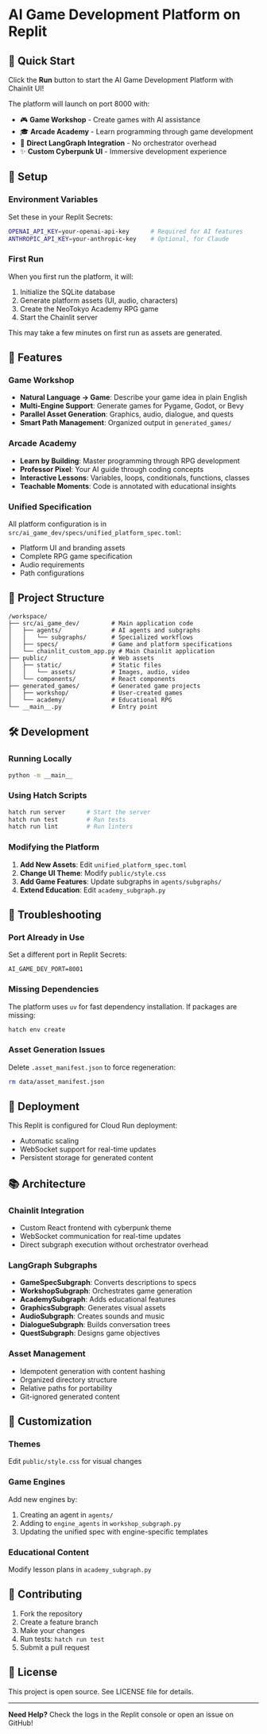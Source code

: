 # AI Game Development Platform on Replit

## 🚀 Quick Start

Click the **Run** button to start the AI Game Development Platform with Chainlit UI!

The platform will launch on port 8000 with:
- 🎮 **Game Workshop** - Create games with AI assistance
- 🎓 **Arcade Academy** - Learn programming through game development
- 🤖 **Direct LangGraph Integration** - No orchestrator overhead
- ✨ **Custom Cyberpunk UI** - Immersive development experience

## 🔧 Setup

### Environment Variables

Set these in your Replit Secrets:

```bash
OPENAI_API_KEY=your-openai-api-key      # Required for AI features
ANTHROPIC_API_KEY=your-anthropic-key    # Optional, for Claude
```

### First Run

When you first run the platform, it will:
1. Initialize the SQLite database
2. Generate platform assets (UI, audio, characters)
3. Create the NeoTokyo Academy RPG game
4. Start the Chainlit server

This may take a few minutes on first run as assets are generated.

## 🎯 Features

### Game Workshop
- **Natural Language → Game**: Describe your game idea in plain English
- **Multi-Engine Support**: Generate games for Pygame, Godot, or Bevy
- **Parallel Asset Generation**: Graphics, audio, dialogue, and quests
- **Smart Path Management**: Organized output in `generated_games/`

### Arcade Academy
- **Learn by Building**: Master programming through RPG development
- **Professor Pixel**: Your AI guide through coding concepts
- **Interactive Lessons**: Variables, loops, conditionals, functions, classes
- **Teachable Moments**: Code is annotated with educational insights

### Unified Specification
All platform configuration is in `src/ai_game_dev/specs/unified_platform_spec.toml`:
- Platform UI and branding assets
- Complete RPG game specification
- Audio requirements
- Path configurations

## 📁 Project Structure

```
/workspace/
├── src/ai_game_dev/         # Main application code
│   ├── agents/              # AI agents and subgraphs
│   │   └── subgraphs/       # Specialized workflows
│   ├── specs/               # Game and platform specifications
│   └── chainlit_custom_app.py # Main Chainlit application
├── public/                  # Web assets
│   ├── static/              # Static files
│   │   └── assets/          # Images, audio, video
│   └── components/          # React components
├── generated_games/         # Generated game projects
│   ├── workshop/            # User-created games
│   └── academy/             # Educational RPG
└── __main__.py              # Entry point
```

## 🛠️ Development

### Running Locally
```bash
python -m __main__
```

### Using Hatch Scripts
```bash
hatch run server      # Start the server
hatch run test        # Run tests
hatch run lint        # Run linters
```

### Modifying the Platform

1. **Add New Assets**: Edit `unified_platform_spec.toml`
2. **Change UI Theme**: Modify `public/style.css`
3. **Add Game Features**: Update subgraphs in `agents/subgraphs/`
4. **Extend Education**: Edit `academy_subgraph.py`

## 🐛 Troubleshooting

### Port Already in Use
Set a different port in Replit Secrets:
```
AI_GAME_DEV_PORT=8001
```

### Missing Dependencies
The platform uses `uv` for fast dependency installation. If packages are missing:
```bash
hatch env create
```

### Asset Generation Issues
Delete `.asset_manifest.json` to force regeneration:
```bash
rm data/asset_manifest.json
```

## 🚢 Deployment

This Replit is configured for Cloud Run deployment:
- Automatic scaling
- WebSocket support for real-time updates
- Persistent storage for generated content

## 📚 Architecture

### Chainlit Integration
- Custom React frontend with cyberpunk theme
- WebSocket communication for real-time updates
- Direct subgraph execution without orchestrator overhead

### LangGraph Subgraphs
- **GameSpecSubgraph**: Converts descriptions to specs
- **WorkshopSubgraph**: Orchestrates game generation
- **AcademySubgraph**: Adds educational features
- **GraphicsSubgraph**: Generates visual assets
- **AudioSubgraph**: Creates sounds and music
- **DialogueSubgraph**: Builds conversation trees
- **QuestSubgraph**: Designs game objectives

### Asset Management
- Idempotent generation with content hashing
- Organized directory structure
- Relative paths for portability
- Git-ignored generated content

## 🎨 Customization

### Themes
Edit `public/style.css` for visual changes

### Game Engines
Add new engines by:
1. Creating an agent in `agents/`
2. Adding to `engine_agents` in `workshop_subgraph.py`
3. Updating the unified spec with engine-specific templates

### Educational Content
Modify lesson plans in `academy_subgraph.py`

## 🤝 Contributing

1. Fork the repository
2. Create a feature branch
3. Make your changes
4. Run tests: `hatch run test`
5. Submit a pull request

## 📝 License

This project is open source. See LICENSE file for details.

---

**Need Help?** Check the logs in the Replit console or open an issue on GitHub!